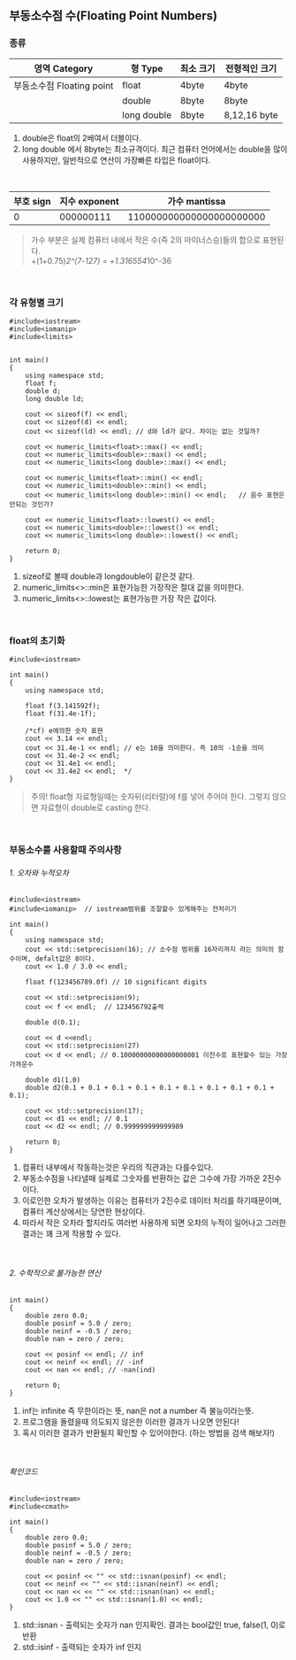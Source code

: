 ## 부동소수점 수(Floating Point Numbers)

### 종류

영역 Category| 형 Type| 최소 크기 | 전형적인 크기
----------- | -------------- | ------------- | ----------
부동소수점 Floating point | float | 4byte | 4byte
<br> | double | 8byte | 8byte
<br> | long double | 8byte | 8,12,16 byte

1. double은 float의 2배여서 더블이다. 
2. long double 에서 8byte는 최소규격이다. 최근 컴퓨터 언어에서는 double을 많이 사용하지만, 일반적으로 연산이 가장빠른 타입은 float이다.

<br>

부호 sign | 지수 exponent | 가수 mantissa
-------------|---------|----------------
0 | 000000111| 110000000000000000000000

>가수 부분은 실제 컴퓨터 내에서 작은 수(즉 2의 마이너스승)들의 합으로 표현된다.<br>
+(1+0.75)*2^(7-127) = +1.316554*10^-36

<br>

### 각 유형별 크기

	#include<iostream>
	#include<iomanip>
	#include<limits>


	int main()
	{
		using namespace std;
		float f;
		double d;
		long double ld;
	
		cout << sizeof(f) << endl;
		cout << sizeof(d) << endl;
		cout << sizeof(ld) << endl;	// d와 ld가 같다. 차이는 없는 것일까?
		
		cout << numeric_limits<float>::max() << endl;
		cout << numeric_limits<double>::max() << endl;
		cout << numeric_limits<long double>::max() << endl;

		cout << numeric_limits<float>::min() << endl;
		cout << numeric_limits<double>::min() << endl;
		cout << numeric_limits<long double>::min() << endl;   // 음수 표현은 안되는 것인가?

		cout << numeric_limits<float>::lowest() << endl;
		cout << numeric_limits<double>::lowest() << endl;
		cout << numeric_limits<long double>::lowest() << endl;
		
		return 0;
	}

1. sizeof로 볼때 double과 longdouble이 같은것 같다.
2. numeric_limits<>::min은 표현가능한 가장작은 절대 값을 의미한다.
3. numeric_limits<>::lowest는 표현가능한 가장 작은 값이다.

<br>

### float의 초기화
	#include<iostream>

	int main()
	{
		using namespace std;

		float f(3.141592f); 
		float f(31.4e-1f);

		/*cf) e에의한 숫자 표현
		cout << 3.14 << endl;
		cout << 31.4e-1 << endl; // e는 10을 의미한다. 즉 10의 -1승을 의미
		cout << 31.4e-2 << endl;
		cout << 31.4e1 << endl;
		cout << 31.4e2 << endl;  */
	}

>주의! float형 자료형일때는 숫자뒤(리터럴)에 f를 넣어 주어야 한다. 그렇지 않으면 자료형이 double로 casting 한다.

<br>

### 부동소수를 사용할때 주의사항

###### 1. 오차와 누적오차

	#include<iostream>
	#include<iomanip>  // iostream범위를 조잘할수 있게해주는 전처리기
	
	int main()
	{
		using namespace std;
		cout << std::setprecision(16); // 소수점 범위를 16자리까지 라는 의미의 함수이며, defalt값은 8이다.
		cout << 1.0 / 3.0 << endl;
		
		float f(123456789.0f) // 10 significant digits

		cout << std::setprecision(9);
		cout << f << endl;  // 123456792출력
		
		double d(0.1);

		cout << d <<endl;
		cout << std::setprecision(27)
		cout << d << endl; // 0.10000000000000000001 이진수로 표현할수 있는 가장 가까운수
		
		double d1(1.0)
		double d2(0.1 + 0.1 + 0.1 + 0.1 + 0.1 + 0.1 + 0.1 + 0.1 + 0.1 + 0.1);

		cout << std::setprecision(17);
		cout << d1 << endl;	// 0.1
		cout << d2 << endl;	// 0.999999999999989

		return 0;
	}
1. 컴퓨터 내부에서 작동하는것은 우리의 직관과는 다를수있다.
2. 부동소수점을 나타낼때 실제로 그숫자를 반환하는 값은 그수에 가장 가까운 2진수이다.
3. 이로인한 오차가 발생하는 이유는 컴퓨터가 2진수로 데이터 처리를 하기때문이며, 컴퓨터 계산상에서는 당연한 현상이다.
4. 따라서 작은 오차라 할지라도 여러번 사용하게 되면 오차의 누적이 일어나고 그러한 결과는 꽤 크게 작용할 수 있다.

<br>

###### 2. 수학적으로 불가능한 연산

	int main()
	{
		double zero 0.0;
		double posinf = 5.0 / zero;
		double neinf = -0.5 / zero;
		double nan = zero / zero;

		cout << posinf << endl; // inf
		cout << neinf << endl; // -inf
		cout << nan << endl; // -nan(ind)
		
		return 0;
	}	
1. inf는 infinite 즉 무한이라는 뜻, nan은 not a number 즉 불능이라는뜻.
2. 프로그램을 돌렸을때 의도되지 않은한 이러한 결과가 나오면 안된다! 
3. 혹시 이러한 결과가 반환될지 확인할 수 있어야한다. (하는 방법을 검색 해보자!)

<br>

###### 확인코드
	#include<iostream>
	#include<cmath>

	int main()
	{
		double zero 0.0;
		double posinf = 5.0 / zero;
		double neinf = -0.5 / zero;
		double nan = zero / zero;

		cout << posinf << "" << std::isnan(posinf) << endl;
		cout << neinf << "" << std::isnan(neinf) << endl;
		cout << nan << << "" << std::isnan(nan) << endl;
		cout << 1.0 << "" << std::isnan(1.0) << endl;
	}
1. std::isnan - 출력되는 숫자가 nan 인지확인. 결과는 bool값인 true, false(1, 0)로 반환
2. std::isinf - 출력되는 숫자가 inf 인지
